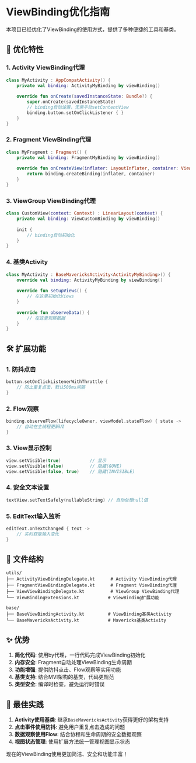 # ViewBinding优化指南

本项目已经优化了ViewBinding的使用方式，提供了多种便捷的工具和基类。

## 🚀 优化特性

### 1. **Activity ViewBinding代理**
```kotlin
class MyActivity : AppCompatActivity() {
    private val binding: ActivityMyBinding by viewBinding()
    
    override fun onCreate(savedInstanceState: Bundle?) {
        super.onCreate(savedInstanceState)
        // binding自动设置，无需手动setContentView
        binding.button.setOnClickListener { }
    }
}
```

### 2. **Fragment ViewBinding代理**
```kotlin
class MyFragment : Fragment() {
    private val binding: FragmentMyBinding by viewBinding()
    
    override fun onCreateView(inflater: LayoutInflater, container: ViewGroup?, savedInstanceState: Bundle?): View {
        return binding.createBinding(inflater, container)
    }
}
```

### 3. **ViewGroup ViewBinding代理**
```kotlin
class CustomView(context: Context) : LinearLayout(context) {
    private val binding: ViewCustomBinding by viewBinding()
    
    init {
        // binding自动初始化
    }
}
```

### 4. **基类Activity**
```kotlin
class MyActivity : BaseMavericksActivity<ActivityMyBinding>() {
    override val binding: ActivityMyBinding by viewBinding()
    
    override fun setupViews() {
        // 在这里初始化Views
    }
    
    override fun observeData() {
        // 在这里观察数据
    }
}
```

## 🛠️ 扩展功能

### 1. **防抖点击**
```kotlin
button.setOnClickListenerWithThrottle { 
    // 防止重复点击，默认500ms间隔
}
```

### 2. **Flow观察**
```kotlin
binding.observeFlow(lifecycleOwner, viewModel.stateFlow) { state ->
    // 自动在主线程更新UI
}
```

### 3. **View显示控制**
```kotlin
view.setVisible(true)           // 显示
view.setVisible(false)          // 隐藏(GONE)
view.setVisible(false, true)    // 隐藏(INVISIBLE)
```

### 4. **安全文本设置**
```kotlin
textView.setTextSafely(nullableString) // 自动处理null值
```

### 5. **EditText输入监听**
```kotlin
editText.onTextChanged { text ->
    // 实时获取输入变化
}
```

## 📁 文件结构

```
utils/
├── ActivityViewBindingDelegate.kt      # Activity ViewBinding代理
├── FragmentViewBindingDelegate.kt      # Fragment ViewBinding代理  
├── ViewViewBindingDelegate.kt          # ViewGroup ViewBinding代理
└── ViewBindingExtensions.kt           # ViewBinding扩展功能

base/
├── BaseViewBindingActivity.kt         # ViewBinding基类Activity
└── BaseMavericksActivity.kt           # Mavericks基类Activity
```

## ✨ 优势

1. **简化代码**: 使用by代理，一行代码完成ViewBinding初始化
2. **内存安全**: Fragment自动处理ViewBinding生命周期
3. **功能增强**: 提供防抖点击、Flow观察等实用功能
4. **基类支持**: 结合MVI架构的基类，代码更规范
5. **类型安全**: 编译时检查，避免运行时错误

## 🎯 最佳实践

1. **Activity使用基类**: 继承`BaseMavericksActivity`获得更好的架构支持
2. **点击事件使用防抖**: 避免用户重复点击造成的问题
3. **数据观察使用Flow**: 结合协程和生命周期的安全数据观察
4. **视图状态管理**: 使用扩展方法统一管理视图显示状态

现在的ViewBinding使用更加简洁、安全和功能丰富！